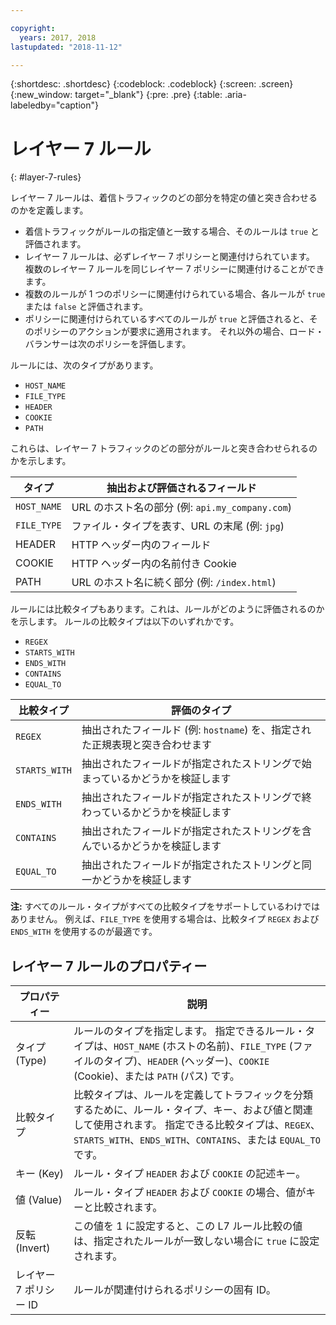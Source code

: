 ```yaml
---

copyright:
  years: 2017, 2018
lastupdated: "2018-11-12"

---
```


{:shortdesc: .shortdesc}
{:codeblock: .codeblock}
{:screen: .screen}
{:new_window: target="_blank"}
{:pre: .pre}
{:table: .aria-labeledby="caption"}

# レイヤー 7 ルール
{: #layer-7-rules}

レイヤー 7 ルールは、着信トラフィックのどの部分を特定の値と突き合わせるのかを定義します。

* 着信トラフィックがルールの指定値と一致する場合、そのルールは `true` と評価されます。
* レイヤー 7 ルールは、必ずレイヤー 7 ポリシーと関連付けられています。 複数のレイヤー 7 ルールを同じレイヤー 7 ポリシーに関連付けることができます。
* 複数のルールが 1 つのポリシーに関連付けられている場合、各ルールが `true` または `false` と評価されます。 
* ポリシーに関連付けられているすべてのルールが `true` と評価されると、そのポリシーのアクションが要求に適用されます。 それ以外の場合、ロード・バランサーは次のポリシーを評価します。

ルールには、次のタイプがあります。 

* `HOST_NAME`
* `FILE_TYPE`
* `HEADER`
* `COOKIE`
* `PATH`

これらは、レイヤー 7 トラフィックのどの部分がルールと突き合わせられるのかを示します。

タイプ      |  抽出および評価されるフィールド
----------| -----------------------
`HOST_NAME` | URL のホスト名の部分 (例: `api.my_company.com`)
`FILE_TYPE` | ファイル・タイプを表す、URL の末尾 (例: `jpg`)
HEADER    | HTTP ヘッダー内のフィールド
COOKIE    | HTTP ヘッダー内の名前付き Cookie 
PATH      | URL のホスト名に続く部分 (例: `/index.html`)

ルールには比較タイプもあります。これは、ルールがどのように評価されるのかを示します。
ルールの比較タイプは以下のいずれかです。 

* `REGEX`
* `STARTS_WITH`
* `ENDS_WITH`
* `CONTAINS`
* `EQUAL_TO`

比較タイプ |  評価のタイプ
----------------|---------------------
`REGEX`           |  抽出されたフィールド (例: `hostname`) を、指定された正規表現と突き合わせます
`STARTS_WITH`     |  抽出されたフィールドが指定されたストリングで始まっているかどうかを検証します
`ENDS_WITH`       |  抽出されたフィールドが指定されたストリングで終わっているかどうかを検証します
`CONTAINS`        |  抽出されたフィールドが指定されたストリングを含んでいるかどうかを検証します
`EQUAL_TO`        |  抽出されたフィールドが指定されたストリングと同一かどうかを検証します

**注:** すべてのルール・タイプがすべての比較タイプをサポートしているわけではありません。 例えば、`FILE_TYPE` を使用する場合は、比較タイプ `REGEX` および `ENDS_WITH` を使用するのが最適です。

## レイヤー 7 ルールのプロパティー

プロパティー  | 説明
------------- | -------------
タイプ (Type) | ルールのタイプを指定します。 指定できるルール・タイプは、`HOST_NAME` (ホストの名前)、`FILE_TYPE` (ファイルのタイプ)、`HEADER` (ヘッダー)、`COOKIE` (Cookie)、または `PATH` (パス) です。
比較タイプ | 比較タイプは、ルールを定義してトラフィックを分類するために、ルール・タイプ、キー、および値と関連して使用されます。 指定できる比較タイプは、`REGEX`、`STARTS_WITH`、`ENDS_WITH`、`CONTAINS`、または `EQUAL_TO` です。
キー (Key) | ルール・タイプ `HEADER` および `COOKIE` の記述キー。 
値 (Value) |  ルール・タイプ `HEADER` および `COOKIE` の場合、値がキーと比較されます。
反転 (Invert) | この値を 1 に設定すると、この L7 ルール比較の値は、指定されたルールが一致しない場合に `true` に設定されます。
レイヤー 7 ポリシー ID | ルールが関連付けられるポリシーの固有 ID。
